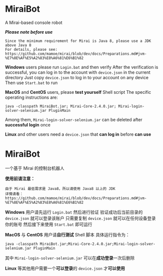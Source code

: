 # MiraiBot
A Mirai-based console robot

***Please note before use***
```
Since the minimum requirement for Mirai is Java 8, please use a JDK above Java 8
For details, please see: 
https://github.com/mamoe/mirai/blob/dev/docs/Preparations.md#jvm-%E7%8E%AF%E5%A2%83%E8%A6%81%E6%B1%82
```
**Windows** users please run `Login.bat` and then verify
  After the verification is successful, you can log in to the account with `device.json` in the current directory
  Just copy `device.json` to log in to your account on any device
  Then use `Start.bat` to run

**MacOS** and **CentOS** users, please **test yourself** Shell script
  The specific operating instructions are:
```
java -classpath MiraiBot.jar; Mirai-Core-2.4.0.jar; Mirai-login-solver-selenium.jar PluginMain
```
  Among them, `Mirai-login-solver-selenium.jar` can be deleted after **successful login** once

**Linux** and other users need a `device.json` that **can log in** before **can use**


# MiraiBot
一个基于 Mirai 的控制台机器人

**使用前请注意：**
```
由于 Mirai 最低需求是 Java8，所以请使用 Java8 以上的 JDK
详情请看：
https://github.com/mamoe/mirai/blob/dev/docs/Preparations.md#jvm-%E7%8E%AF%E5%A2%83%E8%A6%81%E6%B1%82
```
**Windows** 用户请先运行 `Login.bat` 然后进行验证
 验证成功后当前目录的 `device.json` 就可以登录该账户
 只需要复制 `device.json` 就可以在任何设备登录你的账号
 然后接下来使用 `Start.bat` 即可运行

**MacOS** 与 **CentOS** 用户请**自行测试** Shell 脚本
 具体运行指令为：
```
java -classpath MiraiBot.jar;Mirai-Core-2.4.0.jar;Mirai-login-solver-selenium.jar PluginMain
```
 其中 `Mirai-login-solver-selenium.jar` 可以在**成功登录**一次后删除

**Linux** 等其他用户需要一个**可以登录**的 `device.json` 才**可以使用**
